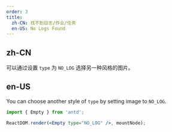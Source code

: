 ```yaml
---
order: 3
title:
  zh-CN: 找不到日志/作业/任务
  en-US: No Logs Found
---
```


## zh-CN

可以通过设置 `type` 为 `NO_LOG` 选择另一种风格的图片。

## en-US

You can choose another style of `type` by setting image to `NO_LOG`.

```jsx
import { Empty } from 'antd';

ReactDOM.render(<Empty type="NO_LOG" />, mountNode);
```
